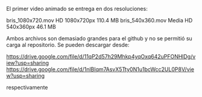 El primer video animado se entrega en dos resoluciones:

bris_1080x720.mov	HD 1080x720px		110.4 MB
bris_540x360.mov	Media HD 540x360px	46.1 MB

Ambos archivos son demasiado grandes para el github y no se permitió su carga al repositorio.
Se pueden descargar desde:

https://drive.google.com/file/d/11qP2d57h29Mhkp4yqOxq642uPFONHlDg/view?usp=sharing
https://drive.google.com/file/d/1nlBIqm7AsvX5Tty0N1u1bcWcc2UL0P8V/view?usp=sharing

respectivamente

